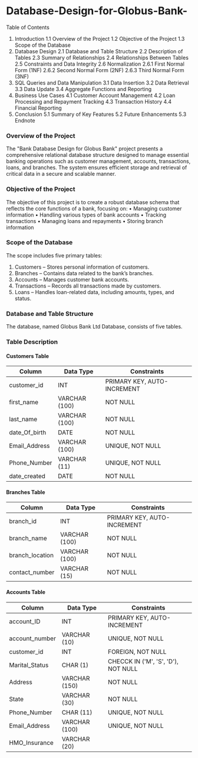 # Database-Design-for-Globus-Bank-

Table of Contents

1.	Introduction
1.1 Overview of the Project
1.2 Objective of the Project
1.3 Scope of the Database
2.	Database Design
2.1 Database and Table Structure
2.2 Description of Tables
2.3 Summary of Relationships
2.4 Relationships Between Tables
2.5 Constraints and Data Integrity
2.6 Normalization
2.6.1 First Normal Form (1NF)
2.6.2 Second Normal Form (2NF)
2.6.3 Third Normal Form (3NF)
3.	SQL Queries and Data Manipulation
3.1 Data Insertion
3.2 Data Retrieval
3.3 Data Update
3.4 Aggregate Functions and Reporting
4.	Business Use Cases
4.1 Customer Account Management
4.2 Loan Processing and Repayment Tracking
4.3 Transaction History
4.4 Financial Reporting
5.	Conclusion
5.1 Summary of Key Features
5.2 Future Enhancements
5.3 Endnote

### Overview of the Project
The "Bank Database Design for Globus Bank" project presents a comprehensive relational database structure designed to manage essential banking operations such as customer management, accounts, transactions, loans, and branches. The system ensures efficient storage and retrieval of critical data in a secure and scalable manner.

### Objective of the Project
The objective of this project is to create a robust database schema that reflects the core functions of a bank, focusing on:
•	Managing customer information
•	Handling various types of bank accounts
•	Tracking transactions
•	Managing loans and repayments
•	Storing branch information

### Scope of the Database
The scope includes five primary tables:
1.	Customers – Stores personal information of customers.
2.	Branches – Contains data related to the bank’s branches.
3.	Accounts – Manages customer bank accounts.
4.	Transactions – Records all transactions made by customers.
5.	Loans – Handles loan-related data, including amounts, types, and status.

### Database and Table Structure
The database, named Globus Bank Ltd Database, consists of five tables. 

### Table Description
#### Customers Table

| Column            | Data Type           | Constraints                        |
|-------------------|---------------------|------------------------------------|
| customer_id       | INT                 | PRIMARY KEY, AUTO- INCREMENT       |
| first_name        | VARCHAR (100)       | NOT NULL                           |
| last_name         | VARCHAR (100)       | NOT NULL                           | 
| date_Of_birth     | DATE                | NOT NULL                           |
| Email_Address     | VARCHAR (100)       | UNIQUE, NOT NULL                   | 
| Phone_Number      | VARCHAR (11)        | UNIQUE, NOT NULL                   |
| date_created      | DATE                | NOT NULL                           |

#### Branches Table

| Column            | Data Type           | Constraints                        |
|-------------------|---------------------|------------------------------------|
| branch_id         | INT                 | PRIMARY KEY, AUTO- INCREMENT       |
| branch_name       | VARCHAR (100)       | NOT NULL                           |
| branch_location   | VARCHAR (100)       | NOT NULL                           | 
| contact_number    | VARCHAR (15)        | NOT NULL                           | 

#### Accounts Table

| Column            | Data Type           | Constraints                        |
|-------------------|---------------------|------------------------------------|
| account_ID        | INT                 | PRIMARY KEY, AUTO- INCREMENT       |
| account_number    | VARCHAR (10)        | UNIQUE, NOT NULL                   |
| customer_id       | INT                 | FOREIGN, NOT NULL                           |
| Marital_Status    | CHAR (1)            | CHECCK IN ('M', 'S', 'D'), NOT NULL|
| Address           | VARCHAR (150)       | NOT NULL                           |
| State             | VARCHAR (30)        | NOT NULL                           |
| Phone_Number      | CHAR (11)           | UNIQUE, NOT NULL                   |
| Email_Address     | VARCHAR (100)       | UNIQUE, NOT NULL                   |
|HMO_Insurance      | VARCHAR (20)        |                                    |




